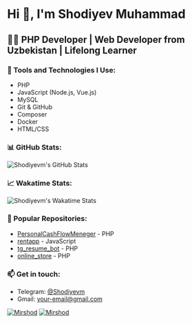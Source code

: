 # Hi 👋, I'm Shodiyev Muhammad

## 👨‍💻 PHP Developer | Web Developer from Uzbekistan | Lifelong Learner

### 🔧 Tools and Technologies I Use:
- PHP
- JavaScript (Node.js, Vue.js)
- MySQL
- Git & GitHub
- Composer
- Docker
- HTML/CSS

### 📊 GitHub Stats:
![Shodiyevm's GitHub Stats](https://github-readme-stats.vercel.app/api?username=Shodiyevm&show_icons=true&theme=radical)

### 📈 Wakatime Stats:
![Shodiyevm's Wakatime Stats](https://wakatime.com/badge/user/your-username.svg)

### 🔨 Popular Repositories:
- [PersonalCashFlowMeneger](https://github.com/Shodiyevm/PersonalCashFlowMeneger) - PHP
- [rentapp](https://github.com/Shodiyevm/rentapp) - JavaScript
- [tg_resume_bot](https://github.com/Shodiyevm/tg_resume_bot) - PHP
- [online_store](https://github.com/Shodiyevm/online_store) - PHP

### 📫 Get in touch:
- Telegram: [@Shodiyevm](https://t.me/Shodiyevm)
- Gmail: [your-email@gmail.com](mailto:your-email@gmail.com)

[![Mirshod](https://github-readme-stats.vercel.app/api?username=Shodiyevm&count_private=true&show_icons=true&theme=react)](#)
[![Mirshod](https://github-readme-stats.vercel.app/api/wakatime?username=Mirshod&layout=compact&theme=react)](https://wakatime.com/@Mirshod)
